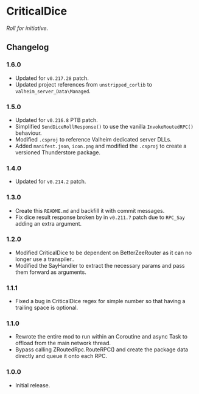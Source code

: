 ﻿# CriticalDice

*Roll for initiative.*

## Changelog

### 1.6.0

  * Updated for `v0.217.28` patch.
  * Updated project references from `unstripped_corlib` to `valheim_server_Data\Managed`.

### 1.5.0

  * Updated for `v0.216.8` PTB patch.
  * Simplified `SendDiceRollResponse()` to use the vanilla `InvokeRoutedRPC()` behaviour.
  * Modified `.csproj` to reference Valheim dedicated server DLLs.
  * Added `manifest.json`, `icon.png` and modified the `.csproj` to create a versioned Thunderstore package.

### 1.4.0

  * Updated for `v0.214.2` patch.

### 1.3.0

  * Create this `README.md` and backfill it with commit messages.
  * Fix dice result response broken by in `v0.211.7` patch due to `RPC_Say` adding an extra argument.

### 1.2.0

  * Modified CriticalDice to be dependent on BetterZeeRouter as it can no longer use a transpiler..
  * Modified the SayHandler to extract the necessary params and pass them forward as arguments.

### 1.1.1

  * Fixed a bug in CriticalDice regex for simple number so that having a trailing space is optional.

### 1.1.0

  * Rewrote the entire mod to run within an Coroutine and async Task to offload from the main network thread.
  * Bypass calling ZRoutedRpc.RouteRPC() and create the package data directly and queue it onto each RPC.  

### 1.0.0

  * Initial release.